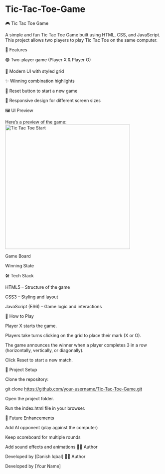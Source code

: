 # Tic-Tac-Toe-Game
🎮 Tic Tac Toe Game

A simple and fun Tic Tac Toe Game built using HTML, CSS, and JavaScript.
This project allows two players to play Tic Tac Toe on the same computer.

🚀 Features

🟢 Two-player game (Player X & Player O)

🎨 Modern UI with styled grid

✨ Winning combination highlights

🔄 Reset button to start a new game

📱 Responsive design for different screen sizes

🖼️ UI Preview

Here’s a preview of the game:
<img src=".png" alt="Tic Tac Toe Start" width="400">


Game Board

Winning State

🛠️ Tech Stack

HTML5 – Structure of the game

CSS3 – Styling and layout

JavaScript (ES6) – Game logic and interactions

🎯 How to Play

Player X starts the game.

Players take turns clicking on the grid to place their mark (X or O).

The game announces the winner when a player completes 3 in a row (horizontally, vertically, or diagonally).

Click Reset to start a new match.

📂 Project Setup

Clone the repository:

git clone https://github.com/your-username/Tic-Tac-Toe-Game.git


Open the project folder.

Run the index.html file in your browser.

🔮 Future Enhancements

Add AI opponent (play against the computer)

Keep scoreboard for multiple rounds

Add sound effects and animations
👨‍💻 Author

Developed by [Danish Iqbal]
👨‍💻 Author

Developed by [Your Name]
